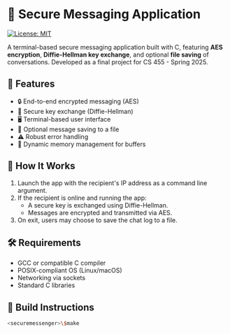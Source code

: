 # 🔐 Secure Messaging Application

[![License: MIT](https://img.shields.io/badge/License-MIT-blue.svg)](https://opensource.org/licenses/MIT)

A terminal-based secure messaging application built with C, featuring **AES encryption**, **Diffie-Hellman key exchange**, and optional **file saving** of conversations. Developed as a final project for CS 455 - Spring 2025.

## 📌 Features

- 🔒 End-to-end encrypted messaging (AES)
- 🔁 Secure key exchange (Diffie-Hellman)
- 🖥️ Terminal-based user interface
- 💾 Optional message saving to a file
- ⚠️ Robust error handling
- 🧠 Dynamic memory management for buffers

## 🚀 How It Works

1. Launch the app with the recipient's IP address as a command line argument.
2. If the recipient is online and running the app:
   - A secure key is exchanged using Diffie-Hellman.
   - Messages are encrypted and transmitted via AES.
3. On exit, users may choose to save the chat log to a file.

## 🛠️ Requirements

- GCC or compatible C compiler
- POSIX-compliant OS (Linux/macOS)
- Networking via sockets
- Standard C libraries

## 🧪 Build Instructions

```bash
<securemessenger>\$make
